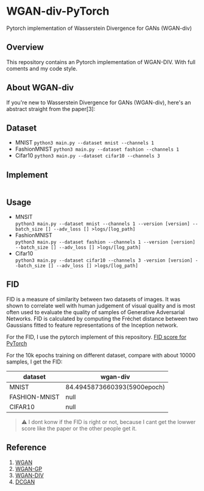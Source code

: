 # WGAN-div-PyTorch
Pytorch implementation of Wasserstein Divergence for GANs (WGAN-div)

## Overview
This repository contains an Pytorch implementation of WGAN-DIV.
With full coments and my code style.

## About WGAN-div
If you're new to Wasserstein Divergence for GANs (WGAN-div), here's an abstract straight from the paper[3]:


## Dataset 
- MNIST
`python3 main.py --dataset mnist --channels 1`
- FashionMNIST
`python3 main.py --dataset fashion --channels 1`
- Cifar10
`python3 main.py --dataset cifar10 --channels 3`

## Implement
``` python

```
## Usage
- MNSIT  
`python3 main.py --dataset mnist --channels 1 --version [version] --batch_size [] --adv_loss [] >logs/[log_path]`
- FashionMNIST  
`python3 main.py --dataset fashion --channels 1 --version [version] --batch_size [] --adv_loss [] >logs/[log_path]`
- Cifar10  
`python3 main.py --dataset cifar10 --channels 3 -version [version] --batch_size [] --adv_loss [] >logs/[log_path]`

## FID
FID is a measure of similarity between two datasets of images. It was shown to correlate well with human judgement of visual quality and is most often used to evaluate the quality of samples of Generative Adversarial Networks. FID is calculated by computing the Fréchet distance between two Gaussians fitted to feature representations of the Inception network.

For the FID, I use the pytorch implement of this repository. [FID score for PyTorch](https://github.com/mseitzer/pytorch-fid)

For the 10k epochs training on different dataset, compare with about 10000 samples, I get the FID: 

| dataset | wgan-div |
| ---- | ---- |
| MNIST | 84.4945873660393(5900epoch) |
| FASHION-MNIST | null | 
| CIFAR10 | null |
 
> :warning: I dont konw if the FID is right or not, because I cant get the lowwer score like the paper or the other people get it. 

## Reference
1. [WGAN](https://arxiv.org/abs/1701.07875)
2. [WGAN-GP](https://arxiv.org/abs/1704.00028)
3. [WGAN-DIV](https://arxiv.org/abs/1712.01026)
4. [DCGAN](https://arxiv.org/abs/1511.06434)
